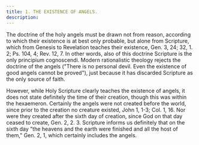 ```yaml
---
title: 1. THE EXISTENCE OF ANGELS.
description: 
---
```


The doctrine of the holy angels must be drawn not from reason, according to which their existence is at best only probable, but alone from Scripture, which from Genesis to Revelation teaches their existence, Gen. 3, 24; 32, 1. 2; Ps. 104, 4; Rev. 12, 7. In other words, also of this doctrine Scripture is the only principium cognoscendi. Modern rationalistic theology rejects the doctrine of the angels ("There is no personal devil. Even the existence of good angels cannot be proved"), just because it has discarded Scripture as the only source of faith.

However, while Holy Scripture clearly teaches the existence of angels, it does not state definitely the time of their creation, though this was within the hexaemeron. Certainly the angels were not created before the world, since prior to the creation no creature existed, John 1, 1-3; Col. 1, 16. Nor were they created after the sixth day of creation, since God on that day ceased to create, Gen. 2, 2. 3. Scripture informs us definitely that on the sixth day "the heavens and the earth were finished and all the host of them," Gen. 2, 1, which certainly includes the angels.
